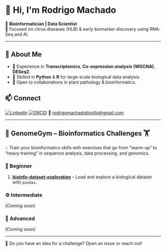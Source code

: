 # 👋 Hi, I'm Rodrigo Machado

🔬 **Bioinformatician | Data Scientist**  
🌱 Focused on citrus diseases (HLB) & early biomarker discovery using RNA-Seq and AI.

---

## 🚀 About Me
- 🧬 Experience in **Transcriptomics**, **Co-expression analysis (WGCNA)**, **DESeq2**.  
- 🐍 Skilled in **Python** & **R** for large-scale biological data analysis.  
- 🤝 Open to collaborations in plant pathology & bioinformatics.


## 📫 Connect
[![LinkedIn](https://img.shields.io/badge/LinkedIn-0077B5?style=flat&logo=linkedin&logoColor=white)](https://linkedin.com/in/rodrigo-machado-birollo)
[![ORCID](https://img.shields.io/badge/ORCID-A6CE39?style=flat&logo=orcid&logoColor=white)](https://orcid.org/my-orcid?orcid=0000-0001-8961-9819)
📧 rodrigomachadobirollo@gmail.com

---

## 🧬 GenomeGym – Bioinformatics Challenges 🏋️

💡 Train your bioinformatics skills with exercises that go from “warm-up” to “heavy training” in sequence analysis, data processing, and genomics.

### 🔰 Beginner
1. **[bioinfo-dataset-exploration](https://github.com/MACHARODRIGO/bioinfo-dataset-exploration)** – Load and explore a biological dataset with `pandas`.

### ⚙️ Intermediate
*(Coming soon)*

### 🚀 Advanced
*(Coming soon)*

---
💬 Do you have an idea for a challenge? Open an *issue* or reach out!

<!---
MACHARODRIGO/MACHARODRIGO is a ✨ special ✨ repository because its `README.md` (this file) appears on your GitHub profile.
You can click the Preview link to take a look at your changes.
--->
